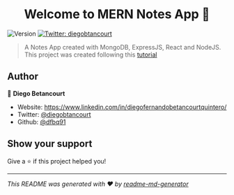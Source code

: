<h1 align="center">Welcome to MERN Notes App 👋</h1>
<p>
  <img alt="Version" src="https://img.shields.io/badge/version-1-blue.svg?cacheSeconds=2592000" />
  <a href="https://twitter.com/diegobtancourt" target="_blank">
    <img alt="Twitter: diegobtancourt" src="https://img.shields.io/twitter/follow/diegobtancourt.svg?style=social" />
  </a>
</p>

> A Notes App created with MongoDB, ExpressJS, React and NodeJS. This project was created following this [tutorial](https://www.youtube.com/watch?v=wWb0r35yLCk&list=PLo5lAe9kQrwrGPjhhzejCt3JENYf5uDNf)

## Author

👤 **Diego Betancourt**

* Website: https://www.linkedin.com/in/diegofernandobetancourtquintero/
* Twitter: [@diegobtancourt](https://twitter.com/diegobtancourt)
* Github: [@dfbq91](https://github.com/dfbq91)

## Show your support

Give a ⭐️ if this project helped you!

***
_This README was generated with ❤️ by [readme-md-generator](https://github.com/kefranabg/readme-md-generator)_